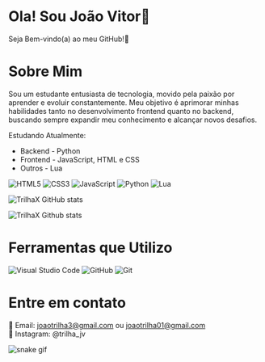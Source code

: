 # Ola! Sou João Vitor👋
Seja Bem-vindo(a) ao meu GitHub!🚀
# Sobre Mim
Sou um estudante entusiasta de tecnologia, movido pela paixão por aprender e evoluir constantemente. Meu objetivo é aprimorar minhas habilidades tanto no desenvolvimento frontend quanto no backend, buscando sempre expandir meu conhecimento e alcançar novos desafios.

Estudando Atualmente:
* Backend - Python
* Frontend - JavaScript, HTML e CSS
* Outros - Lua

![HTML5](https://img.shields.io/badge/html5-%23E34F26.svg?style=for-the-badge&logo=html5&logoColor=white)
![CSS3](https://img.shields.io/badge/css3-%231572B6.svg?style=for-the-badge&logo=css3&logoColor=white)
![JavaScript](https://img.shields.io/badge/javascript-%23323330.svg?style=for-the-badge&logo=javascript&logoColor=%23F7DF1E)
![Python](https://img.shields.io/badge/python-3670A0?style=for-the-badge&logo=python&logoColor=ffdd54)
![Lua](https://img.shields.io/badge/lua-%232C2D72.svg?style=for-the-badge&logo=lua&logoColor=white)

![TrilhaX GitHub stats](https://github-readme-stats.vercel.app/api?username=TrilhaX&show_icons=true&theme=dark)

![TrilhaX Github stats](https://github-readme-stats.vercel.app/api/top-langs?username=TrilhaX&locale=en&hide_title=false&layout=compact&card_width=320&langs_count=5&theme=dark&hide_border=false&order=2)

# Ferramentas que Utilizo

![Visual Studio Code](https://img.shields.io/badge/Visual%20Studio%20Code-0078d7.svg?style=for-the-badge&logo=visual-studio-code&logoColor=white)
![GitHub](https://img.shields.io/badge/github-%23121011.svg?style=for-the-badge&logo=github&logoColor=white)
![Git](https://img.shields.io/badge/git-%23F05033.svg?style=for-the-badge&logo=git&logoColor=white)

# Entre em contato
📧 Email: joaotrilha3@gmail.com ou joaotrilha01@gmail.com <br>
📱 Instagram: @trilha_jv <br>

![snake gif](https://github.com/TrilhaX/TrilhaX/blob/output/github-contribution-grid-snake.gif)
